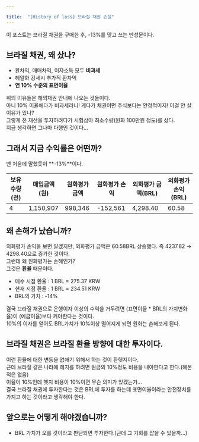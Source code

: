 ```yaml
---

title:  "[History of loss] 브라질 채권 손실"
---
```


이 포스트는 브라질 채권을 구매한 후, -13%를 맞고 쓰는 반성문이다.

## 브라질 채권, 왜 샀나?
- 환차익, 매매차익, 이자소득 모두 **비과세**
- 헤알화 강세시 추가적 환차익
- **연 10% 수준의 표면이율**

위의 이유들은 해외채권 안내에 나오는 것들이다.  
아니 10% 이율에다가 비과세라니! 게다가 채권이면 주식보다는 안정적이지! 이걸 안 살 이유가 있나?  
그렇게 전 재산을 투자하려다가 시험삼아 최소수량(원화 100만원 정도)를 샀다.  
지금 생각하면 그나마 다행인 것이다...  

## 그래서 지금 수익률은 어떤까?
맨 처음에 말했듯이 **-13%**이다.  

| 보유수량(천) | 매입금액(원) | 원화평가 금액 | 원화평가 손익 | 외화평가 금액(BRL) | 외화평가 손익(BRL) |
|-------------|-------------|--------------|--------------|-------------------|-------------------|
| 4           | 1,150,907   | 998,346      | -152,561     | 4,298.40          | 60.58             |

## 왜 손해가 났습니까?
외화평가 손익을 보면 알겠지만, 외화평가 금액은 60.58BRL 상승했다. 즉 4237.82 → 4298.40으로 증가한 것이다.  
그런데 왜 원화평가는 손해인가?  
그것은 **환율** 때문이다.  

- 매수 시점 환율 : 1 BRL = 275.37 KRW
- 현재 시점 환율 : 1 BRL = 234.51 KRW
- BRL의 가치 : -14%

결국 브라질 채권으로 은행이자 이상의 수익을 거두려면 (표면이율 * BRL의 가치변화율)이 (예금이율)보다 커야한다는 것이다.  
10%의 이자를 얻어도 BRL가치가 10%이상 떨어지게 되면 원화는 손해보게 된다.  

## 브라질 채권은 브라질 환율 방향에 대한 투자이다.
이런 환율에 대한 변동을 없애기 위해서 하는 것이 환헷지이다.  
근데 브라질 같은 나라에 헤지를 하려면 원금의 10%정도 비용을 내야한다고 한다.(해본적은 없음)  
이율이 10%인데 헷지 비용이 10%이면 무슨 의미가 있겠는가...  
결국 브라질 채권에 투자한다는 것은 BRL에 투자를 하는데 표면이율이라는 안전장치를 가지고 하는 것이라고 생각해야 한다.  

## 앞으로는 어떻게 해야겠습니까?
- BRL 가치가 오를 것이라고 판단되면 투자한다.(근데 그 기회를 잡을 수 있을까...)
